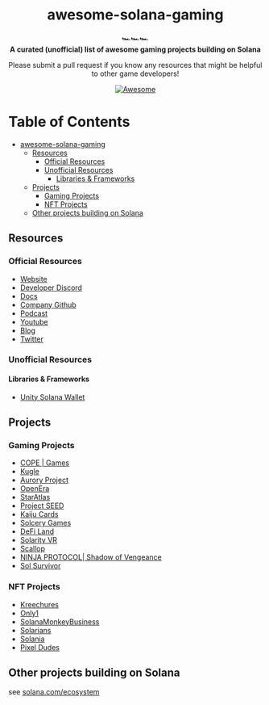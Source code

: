 <h1 align="center">awesome-solana-gaming</h1>

<div align="center">
  🏎️🏎️🏎️
</div>

<div align="center">
  <strong>A curated (unofficial) list of awesome gaming projects building on Solana</strong>
  
  Please submit a pull request if you know any resources that might be helpful to other game developers!
</div>

<div align="center">
  
  [![Awesome](https://awesome.re/badge.svg)](https://awesome.re)
</div> 

Table of Contents
=================

   * [awesome-solana-gaming](#awesome-solana-gaming)
      * [Resources](#resources)
         * [Official Resources](#official-resources)
         * [Unofficial Resources](#unofficial-resources)
            * [Libraries & Frameworks](#libraries--frameworks)
      * [Projects](#projects)
         * [Gaming Projects](#gaming-projects)
         * [NFT Projects](#nft-projects)
      * [Other projects building on Solana](#other-projects-building-on-solana)

## Resources

### Official Resources
- [Website](https://solana.com)
- [Developer Discord](https://discord.com/invite/pquxPsq)
- [Docs](https://docs.solana.com)
- [Company Github](https://github.com/solana-labs)
- [Podcast](https://podcast.solana.com/)
- [Youtube](https://www.youtube.com/c/Solanalabs)
- [Blog](https://medium.com/solana-labs)
- [Twitter](https://twitter.com/solana)

### Unofficial Resources

#### Libraries & Frameworks
- [Unity Solana Wallet](https://github.com/allartprotocol/unity-solana-wallet)

## Projects

### Gaming Projects
- [COPE | Games](https://games.unlimitedcope.com/)
- [Kugle](https://kugle.org)
- [Aurory Project](https://twitter.com/auroryproject)
- [OpenEra](https://twitter.com/OpenEraHQ)
- [StarAtlas](https://staratlas.com/)
- [Project SEED](https://projectseed.io/)
- [Kaiju Cards](https://twitter.com/kaijucards)
- [Solcery Games](https://solcery.xyz/)
- [DeFi Land](https://defiland.app/)
- [Solarity VR](https://www.solarity.xyz/)
- [Scallop](https://www.scallop.io/)
- [NINJA PROTOCOL| Shadow of Vengeance](https://ninjaprotocol.io/)
- [Sol Survivor](https://sol-talk.com/sol-survivor.io/)


### NFT Projects
- [Kreechures](https://www.kreechures.com/)
- [Only1](https://twitter.com/only1nft)
- [SolanaMonkeyBusiness](https://www.solanamonkey.business/)
- [Solarians](https://solarians.click/)
- [Solania](https://solania.space/)
- [Pixel Dudes](https://squidstuff.com/)

## Other projects building on Solana
see [solana.com/ecosystem](https://www.solana.com/ecosystem)
